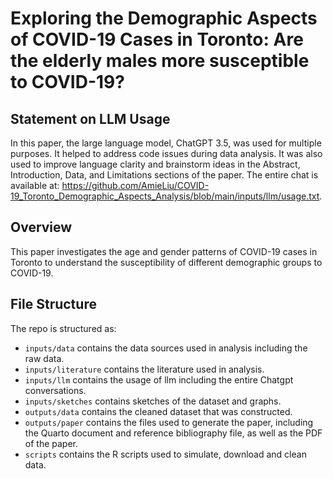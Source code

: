 # Exploring the Demographic Aspects of COVID-19 Cases in Toronto: Are the elderly males more susceptible to COVID-19?

## Statement on LLM Usage

In this paper, the large language model, ChatGPT 3.5, was used for multiple purposes. It helped to address code issues during data analysis. It was also used to improve language clarity and brainstorm ideas in the Abstract, Introduction, Data, and Limitations sections of the paper. The entire chat is available at: https://github.com/AmieLiu/COVID-19_Toronto_Demographic_Aspects_Analysis/blob/main/inputs/llm/usage.txt. 

## Overview

This paper investigates the age and gender patterns of COVID-19 cases in Toronto to understand the susceptibility of different demographic groups to COVID-19.

## File Structure

The repo is structured as:

-   `inputs/data` contains the data sources used in analysis including the raw data.
-   `inputs/literature` contains the literature used in analysis.
-   `inputs/llm` contains the usage of llm including the entire Chatgpt conversations.
-   `inputs/sketches` contains sketches of the dataset and graphs.
-   `outputs/data` contains the cleaned dataset that was constructed.
-   `outputs/paper` contains the files used to generate the paper, including the Quarto document and reference bibliography file, as well as the PDF of the paper. 
-   `scripts` contains the R scripts used to simulate, download and clean data.